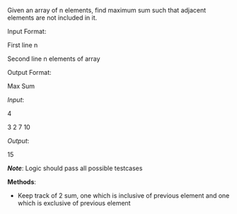 Given an array of n elements, find maximum sum such that adjacent elements are not included in it.

Input Format:

First line n

Second line n elements of array


Output Format:

Max Sum


*Input*: 

4

3 2 7 10


*Output*: 

15


__*Note*__: Logic should pass all possible testcases


**Methods**:
- Keep track of 2 sum, one which is inclusive of previous element and one which is exclusive of previous element 

